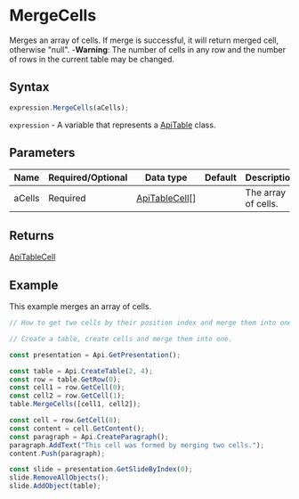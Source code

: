 # MergeCells

Merges an array of cells. If merge is successful, it will return merged cell, otherwise "null".
-**Warning**: The number of cells in any row and the number of rows in the current table may be changed.

## Syntax

```javascript
expression.MergeCells(aCells);
```

`expression` - A variable that represents a [ApiTable](../ApiTable.md) class.

## Parameters

| **Name** | **Required/Optional** | **Data type** | **Default** | **Description** |
| ------------- | ------------- | ------------- | ------------- | ------------- |
| aCells | Required | [ApiTableCell](../../ApiTableCell/ApiTableCell.md)[] |  | The array of cells. |

## Returns

[ApiTableCell](../../ApiTableCell/ApiTableCell.md)

## Example

This example merges an array of cells.

```javascript editor-pptx
// How to get two cells by their position index and merge them into one.

// Create a table, create cells and merge them into one.

const presentation = Api.GetPresentation();

const table = Api.CreateTable(2, 4);
const row = table.GetRow(0);
const cell1 = row.GetCell(0);
const cell2 = row.GetCell(1);
table.MergeCells([cell1, cell2]);

const cell = row.GetCell(0);
const content = cell.GetContent();
const paragraph = Api.CreateParagraph();
paragraph.AddText("This cell was formed by merging two cells.");
content.Push(paragraph);

const slide = presentation.GetSlideByIndex(0);
slide.RemoveAllObjects();
slide.AddObject(table);

```
